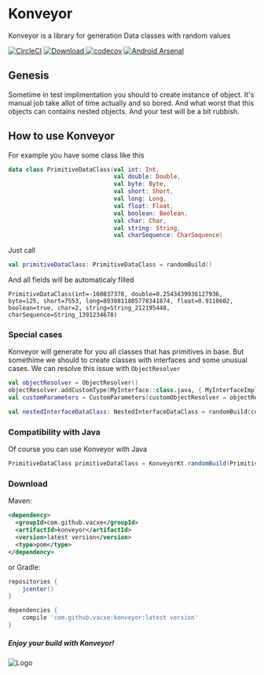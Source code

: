 # Konveyor
Konveyor is a library for generation Data classes with random values

[![CircleCI](https://circleci.com/gh/vacxe/Konveyor.svg?style=svg)](https://circleci.com/gh/vacxe/Konveyor)
[![Download](https://api.bintray.com/packages/vacxe2/maven/Konveyor/images/download.svg) ](https://bintray.com/vacxe2/maven/Konveyor/_latestVersion)
[![codecov](https://codecov.io/gh/vacxe/Konveyor/branch/master/graph/badge.svg)](https://codecov.io/gh/vacxe/Konveyor)
[![Android Arsenal](https://img.shields.io/badge/Android%20Arsenal-Konveyor-brightgreen.svg?style=flat)](https://android-arsenal.com/details/1/7140)

## Genesis

Sometime in test implimentation you should to create instance of object. It's manual job take allot of time actually and so bored. And what worst that this objects can contains nested objects. And your test will be a bit rubbish.


## How to use Konveyor

For example you have some class like this

```kotlin
data class PrimitiveDataClass(val int: Int,
                              val double: Double,
                              val byte: Byte,
                              val short: Short,
                              val long: Long,
                              val float: Float,
                              val boolean: Boolean,
                              val char: Char,
                              val string: String,
                              val charSequence: CharSequence)
```

Just call 

```kotlin
val primitiveDataClass: PrimitiveDataClass = randomBuild()
```

And all fields will be automaticaly filled

```
PrimitiveDataClass(int=-160837378, double=0.2543439936127936, byte=125, short=7553, long=8930811805778341874, float=0.9110602, boolean=true, char=2, string=String_212195448, charSequence=String_1391234678)
```

### Special cases

Konveyor will generate for you all classes that has primitives in base. But somethime we should to create classes with interfaces and some unusual cases. We can resolve this issue with `ObjectResolver`

```kotlin
val objectResolver = ObjectResolver()
objectResolver.addCustomType(MyInterface::class.java, { MyInterfaceImpl() })
val customParameters = CustomParameters(customObjectResolver = objectResolver)

val nestedInterfaceDataClass: NestedInterfaceDataClass = randomBuild(customParameters = customParameters)
```

### Compatibility with Java

Of course you can use Konveyor with Java

```java
PrimitiveDataClass primitiveDataClass = KonveyorKt.randomBuild(PrimitiveDataClass.class);
```

### Download
Maven:

```xml
<dependency>
  <groupId>com.github.vacxe</groupId>
  <artifactId>konveyor</artifactId>
  <version>latest version</version>
  <type>pom</type>
</dependency>
```
or Gradle:

```groovy
repositories {
    jcenter()
}

dependencies {
    compile 'com.github.vacxe:konveyor:latest version'
}
```

##### Enjoy your build with Konveyor!

![Logo](https://user-images.githubusercontent.com/2812510/45409134-8b1cba00-b698-11e8-9d43-19d1f7fe19dc.png)
